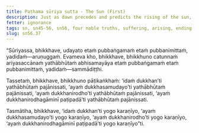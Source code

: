 ```yaml
---
title: Paṭhama sūriya sutta - The Sun (First)
description: Just as dawn precedes and predicts the rising of the sun, so too, for a bhikkhu, right view precedes and predicts the breakthrough to the Four Noble Truths as they really are.
fetter: ignorance
tags: sn, sn45-56, sn56, four noble truths, suffering, arising, ending, way of practice, path, dawn, sun, right view, wisdom
slug: sn56.37
---
```


“Sūriyassa, bhikkhave, udayato etaṁ pubbaṅgamaṁ etaṁ pubbanimittaṁ, yadidaṁ—aruṇuggaṁ. Evameva kho, bhikkhave, bhikkhuno catunnaṁ ariyasaccānaṁ yathābhūtaṁ abhisamayāya etaṁ pubbaṅgamaṁ etaṁ pubbanimittaṁ, yadidaṁ—sammādiṭṭhi.

Tassetaṁ, bhikkhave, bhikkhuno pāṭikaṅkhaṁ: ‘idaṁ dukkhan’ti yathābhūtaṁ pajānissati, ‘ayaṁ dukkhasamudayo’ti yathābhūtaṁ pajānissati, ‘ayaṁ dukkhanirodho’ti yathābhūtaṁ pajānissati, ‘ayaṁ dukkhanirodhagāminī paṭipadā’ti yathābhūtaṁ pajānissati.

Tasmātiha, bhikkhave, ‘idaṁ dukkhan’ti yogo karaṇīyo,
‘ayaṁ dukkhasamudayo’ti yogo karaṇīyo,
‘ayaṁ dukkhanirodho’ti yogo karaṇīyo,
‘ayaṁ dukkhanirodhagāminī paṭipadā’ti yogo karaṇīyo”ti.
